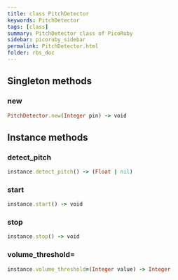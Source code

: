 ```yaml
---
title: class PitchDetector
keywords: PitchDetector
tags: [class]
summary: PitchDetector class of PicoRuby
sidebar: picoruby_sidebar
permalink: PitchDetector.html
folder: rbs_doc
---
```

## Singleton methods
### new

```ruby
PitchDetector.new(Integer pin) -> void
```
## Instance methods
### detect_pitch

```ruby
instance.detect_pitch() -> (Float | nil)
```
### start

```ruby
instance.start() -> void
```
### stop

```ruby
instance.stop() -> void
```
### volume_threshold=

```ruby
instance.volume_threshold=(Integer value) -> Integer
```
